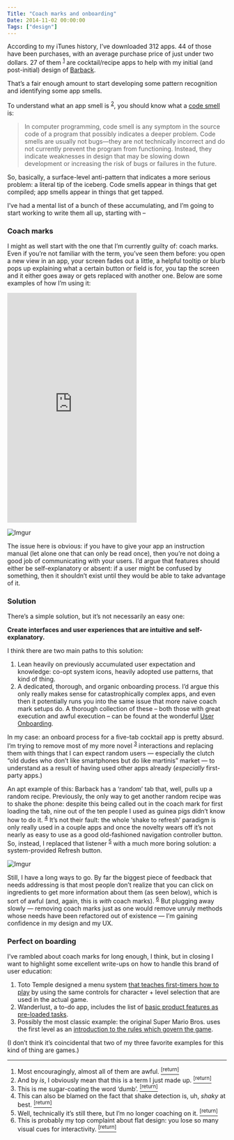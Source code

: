 ```yaml
---
Title: "Coach marks and onboarding"
Date: 2014-11-02 00:00:00
Tags: ["design"]
---
```


<p>According to my iTunes history, I’ve downloaded 312 apps.  44 of those have been purchases, with an average purchase price of just under two dollars.  27 of them <sup class="footnote-ref" id="fnref:2"><a href="#fn:2" rel="footnote">1</a></sup> are cocktail/recipe apps to help with my initial (and post-initial) design of <a href="http://www.getbarback.com">Barback</a>.</p>


<p>That’s a fair enough amount to start developing some pattern recognition and identifying some app smells.</p>


<p>To understand what an app smell is <sup class="footnote-ref" id="fnref:1"><a href="#fn:1" rel="footnote">2</a></sup>, you should know what a <a href="http://en.wikipedia.org/wiki/Code_smell">code smell</a> is:</p>


<blockquote>
<p>In computer programming, code smell is any symptom in the source code of a program that possibly indicates a deeper problem. Code smells are usually not bugs—they are not technically incorrect and do not currently prevent the program from functioning. Instead, they indicate weaknesses in design that may be slowing down development or increasing the risk of bugs or failures in the future.</p>
</blockquote>


<p>So, basically, a surface-level anti-pattern that indicates a more serious problem: a literal tip of the iceberg.  Code smells appear in things that get compiled; app smells appear in things that get tapped.</p>


<p>I’ve had a mental list of a bunch of these accumulating, and I’m going to start working to write them all up, starting with –</p>


<h3 id="coach-marks">Coach marks</h3>


<p>I might as well start with the one that I’m currently guilty of: coach marks.  Even if you’re not familiar with the term, you’ve seen them before: you open a new view in an app, your screen fades out a little, a helpful tooltip or blurb pops up explaining what a certain button or field is for, you tap the screen and it either goes away or gets replaced with another one.  Below are some examples of how I’m using it:</p>


<iframe allowfullscreen="" frameborder="0" height="527" src="http://mediacrush.net/OV6NbZZVyyIr/frame" width="297"></iframe>


<p><img alt="Imgur" src="http://i.imgur.com/fT25ORU.gif"/></p>


<p>The issue here is obvious: if you have to give your app an instruction manual (let alone one that can only be read once), then you’re not doing a good job of communicating with your users.  I’d argue that features should either be self-explanatory or absent: if a user might be confused by something, then it shouldn’t exist until they would be able to take advantage of it.</p>


<h3 id="solution">Solution</h3>


<p>There’s a simple solution, but it’s not necessarily an easy one:</p>


<p><strong>Create interfaces and user experiences that are intuitive and self-explanatory.</strong></p>


<p>I think there are two main paths to this solution:</p>


<ol>
<li>Lean heavily on previously accumulated user expectation and knowledge: co-opt system icons, heavily adopted use patterns, that kind of thing.</li>
<li>A dedicated, thorough, and organic onboarding process.  I’d argue this only really makes sense for catastrophically complex apps, and even then it potentially runs you into the same issue that more naive coach mark setups do.  A thorough collection of these – both those with great execution and awful execution – can be found at the wonderful <a href="http://www.useronboard.com/">User Onboarding</a>.</li>
</ol>


<p>In my case: an onboard process for a five-tab cocktail app is pretty absurd.  I’m trying to remove most of my more novel <sup class="footnote-ref" id="fnref:3"><a href="#fn:3" rel="footnote">3</a></sup> interactions and replacing them with things that I can expect random users — especially the clutch “old dudes who don’t like smartphones but do like martinis” market — to understand as a result of having used other apps already (<em>especially</em> first-party apps.)</p>


<p>An apt example of this: Barback has a ‘random’ tab that, well, pulls up a random recipe.  Previously, the only way to get another random recipe was to shake the phone: despite this being called out in the coach mark for first loading the tab, nine out of the ten people I used as guinea pigs didn’t know how to do it.  <sup class="footnote-ref" id="fnref:4"><a href="#fn:4" rel="footnote">4</a></sup>  It’s not their fault: the whole ‘shake to refresh’ paradigm is only really used in a couple apps and once the novelty wears off it’s not nearly as easy to use as a good old-fashioned navigation controller button.  So, instead, I replaced that listener <sup class="footnote-ref" id="fnref:5"><a href="#fn:5" rel="footnote">5</a></sup> with a much more boring solution: a system-provided Refresh button.</p>


<p><img alt="Imgur" src="http://i.imgur.com/lx82RGE.gif"/></p>


<p>Still, I have a long ways to go.  By far the biggest piece of feedback that needs addressing is that most people don’t realize that you can click on ingredients to get more information about them (as seen below), which is sort of awful (and, again, this is <em>with</em> coach marks).  <sup class="footnote-ref" id="fnref:6"><a href="#fn:6" rel="footnote">6</a></sup>  But plugging away slowly — removing coach marks just as one would remove unruly methods whose needs have been refactored out of existence — I’m gaining confidence in my design and my UX.</p>


<h3 id="perfect-on-boarding">Perfect on boarding</h3>


<p>I’ve rambled about coach marks for long enough, I think, but in closing I want to highlight some excellent write-ups on how to handle this brand of user education:</p>


<ol>
<li>Toto Temple designed a menu system <a href="http://t.co/cx6Aanbzzo">that teaches first-timers how to play</a> by using the same controls for character + level selection that are used in the actual game.</li>
<li>Wanderlust, a to-do app, includes the list of <a href="http://uxmag.com/articles/wunderlists-cross-platform-acquisition-onboarding-process">basic product features as pre-loaded tasks</a>.</li>
<li>Possibly the most classic example: the original Super Mario Bros. uses the first level as an <a href="http://auntiepixelante.com/?p=465">introduction to the rules which govern the game</a>.</li>
</ol>


<p>(I don’t think it’s coincidental that two of my three favorite examples for this kind of thing are games.)</p>


<div class="footnotes">
<hr/>
<ol>
<li id="fn:2">Most encouragingly, almost all of them are awful.
 <a class="footnote-return" href="#fnref:2"><sup>[return]</sup></a></li>
<li id="fn:1">And by <em>is</em>, I obviously mean that this is a term I just made up.
 <a class="footnote-return" href="#fnref:1"><sup>[return]</sup></a></li>
<li id="fn:3">This is me sugar-coating the word ‘dumb’.
 <a class="footnote-return" href="#fnref:3"><sup>[return]</sup></a></li>
<li id="fn:4">This can also be blamed on the fact that shake detection is, uh, <em>shaky</em> at best.
 <a class="footnote-return" href="#fnref:4"><sup>[return]</sup></a></li>
<li id="fn:5">Well, technically it’s still there, but I’m no longer coaching on it.
 <a class="footnote-return" href="#fnref:5"><sup>[return]</sup></a></li>
<li id="fn:6">This is probably my top complaint about flat design: you lose so many visual cues for interactivity.
 <a class="footnote-return" href="#fnref:6"><sup>[return]</sup></a></li>
</ol>
</div>
	